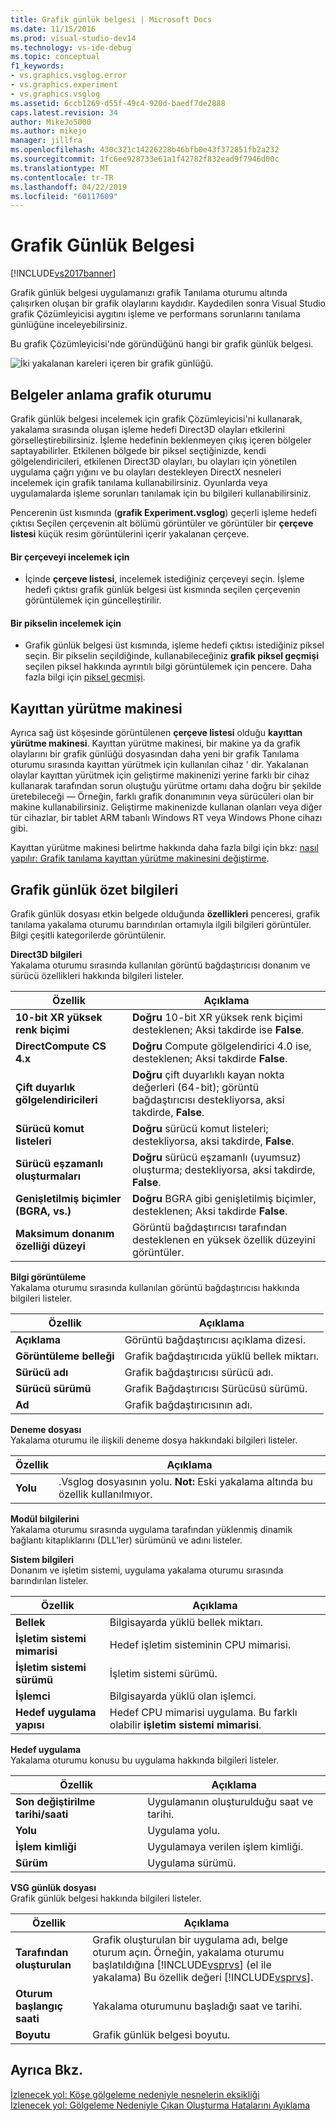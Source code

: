 ```yaml
---
title: Grafik günlük belgesi | Microsoft Docs
ms.date: 11/15/2016
ms.prod: visual-studio-dev14
ms.technology: vs-ide-debug
ms.topic: conceptual
f1_keywords:
- vs.graphics.vsglog.error
- vs.graphics.experiment
- vs.graphics.vsglog
ms.assetid: 6ccb1269-d55f-49c4-920d-baedf7de2888
caps.latest.revision: 34
author: MikeJo5000
ms.author: mikejo
manager: jillfra
ms.openlocfilehash: 430c321c14226228b46bfb0e43f372851fb2a232
ms.sourcegitcommit: 1fc6ee928733e61a1f42782f832ead9f7946d00c
ms.translationtype: MT
ms.contentlocale: tr-TR
ms.lasthandoff: 04/22/2019
ms.locfileid: "60117609"
---
```

# <a name="graphics-log-document"></a>Grafik Günlük Belgesi
[!INCLUDE[vs2017banner](../includes/vs2017banner.md)]

Grafik günlük belgesi uygulamanızı grafik Tanılama oturumu altında çalışırken oluşan bir grafik olaylarını kaydıdır. Kaydedilen sonra Visual Studio grafik Çözümleyicisi aygıtını işleme ve performans sorunlarını tanılama günlüğüne inceleyebilirsiniz.  
  
 Bu grafik Çözümleyicisi'nde göründüğünü hangi bir grafik günlük belgesi.  
  
 ![İki yakalanan kareleri içeren bir grafik günlüğü. ](../debugger/media/gfx-diag-demo-graphics-log-orientation.png "gfx_diag_demo_graphics_log_orientation")  
  
## <a name="understanding-graphics-log-documents"></a>Belgeler anlama grafik oturumu  
 Grafik günlük belgesi incelemek için grafik Çözümleyicisi'ni kullanarak, yakalama sırasında oluşan işleme hedefi Direct3D olayları etkilerini görselleştirebilirsiniz. İşleme hedefinin beklenmeyen çıkış içeren bölgeler saptayabilirler. Etkilenen bölgede bir piksel seçtiğinizde, kendi gölgelendiricileri, etkilenen Direct3D olayları, bu olayları için yönetilen uygulama çağrı yığını ve bu olayları destekleyen DirectX nesneleri incelemek için grafik tanılama kullanabilirsiniz. Oyunlarda veya uygulamalarda işleme sorunları tanılamak için bu bilgileri kullanabilirsiniz.  
  
 Pencerenin üst kısmında (**grafik Experiment.vsglog**) geçerli işleme hedefi çıktısı Seçilen çerçevenin alt bölümü görüntüler ve görüntüler bir **çerçeve listesi** küçük resim görüntülerini içerir yakalanan çerçeve.  
  
#### <a name="to-inspect-a-frame"></a>Bir çerçeveyi incelemek için  
  
- İçinde **çerçeve listesi**, incelemek istediğiniz çerçeveyi seçin. İşleme hedefi çıktısı grafik günlük belgesi üst kısmında seçilen çerçevenin görüntülemek için güncelleştirilir.  
  
#### <a name="to-inspect-a-pixel"></a>Bir pikselin incelemek için  
  
- Grafik günlük belgesi üst kısmında, işleme hedefi çıktısı istediğiniz piksel seçin. Bir pikselin seçildiğinde, kullanabileceğiniz **grafik piksel geçmişi** seçilen piksel hakkında ayrıntılı bilgi görüntülemek için pencere. Daha fazla bilgi için [piksel geçmişi](../debugger/graphics-pixel-history.md).  
  
## <a name="playback-machine"></a>Kayıttan yürütme makinesi  
 Ayrıca sağ üst köşesinde görüntülenen **çerçeve listesi** olduğu **kayıttan yürütme makinesi**. Kayıttan yürütme makinesi, bir makine ya da grafik olaylarını bir grafik günlüğü dosyasından daha yeni bir grafik Tanılama oturumu sırasında kayıttan yürütmek için kullanılan cihaz ' dir. Yakalanan olaylar kayıttan yürütmek için geliştirme makinenizi yerine farklı bir cihaz kullanarak tarafından sorun oluştuğu yürütme ortamı daha doğru bir şekilde üretebileceği — Örneğin, farklı grafik donanımının veya sürücüleri olan bir makine kullanabilirsiniz. Geliştirme makinenizde kullanan olanları veya diğer tür cihazlar, bir tablet ARM tabanlı Windows RT veya Windows Phone cihazı gibi.  
  
 Kayıttan yürütme makinesi belirtme hakkında daha fazla bilgi için bkz: [nasıl yapılır: Grafik tanılama kayıttan yürütme makinesini değiştirme](../debugger/how-to-change-the-graphics-diagnostics-playback-machine.md).  
  
## <a name="graphics-log-summary-information"></a>Grafik günlük özet bilgileri  
 Grafik günlük dosyası etkin belgede olduğunda **özellikleri** penceresi, grafik tanılama yakalama oturumu barındırılan ortamıyla ilgili bilgileri görüntüler. Bilgi çeşitli kategorilerde görüntülenir.  
  
 **Direct3D bilgileri**  
 Yakalama oturumu sırasında kullanılan görüntü bağdaştırıcısı donanım ve sürücü özellikleri hakkında bilgileri listeler.  
  
|Özellik|Açıklama|  
|--------------|-----------------|  
|**10-bit XR yüksek renk biçimi**|**Doğru** 10-bit XR yüksek renk biçimi desteklenen; Aksi takdirde ise **False**.|  
|**DirectCompute CS 4.x**|**Doğru** Compute gölgelendirici 4.0 ise, desteklenen; Aksi takdirde **False**.|  
|**Çift duyarlık gölgelendiricileri**|**Doğru** çift duyarlıklı kayan nokta değerleri (64-bit); görüntü bağdaştırıcısı destekliyorsa, aksi takdirde, **False**.|  
|**Sürücü komut listeleri**|**Doğru** sürücü komut listeleri; destekliyorsa, aksi takdirde, **False**.|  
|**Sürücü eşzamanlı oluşturmaları**|**Doğru** sürücü eşzamanlı (uyumsuz) oluşturma; destekliyorsa, aksi takdirde, **False**.|  
|**Genişletilmiş biçimler (BGRA, vs.)**|**Doğru** BGRA gibi genişletilmiş biçimler, desteklenen; Aksi takdirde **False**.|  
|**Maksimum donanım özelliği düzeyi**|Görüntü bağdaştırıcısı tarafından desteklenen en yüksek özellik düzeyini görüntüler.|  
  
 **Bilgi görüntüleme**  
 Yakalama oturumu sırasında kullanılan görüntü bağdaştırıcısı hakkında bilgileri listeler.  
  
|Özellik|Açıklama|  
|--------------|-----------------|  
|**Açıklama**|Görüntü bağdaştırıcısı açıklama dizesi.|  
|**Görüntüleme belleği**|Grafik bağdaştırıcıda yüklü bellek miktarı.|  
|**Sürücü adı**|Grafik bağdaştırıcısı sürücü adı.|  
|**Sürücü sürümü**|Grafik Bağdaştırıcısı Sürücüsü sürümü.|  
|**Ad**|Grafik bağdaştırıcısının adı.|  
  
 **Deneme dosyası**  
 Yakalama oturumu ile ilişkili deneme dosya hakkındaki bilgileri listeler.  
  
|Özellik|Açıklama|  
|--------------|-----------------|  
|**Yolu**|.Vsglog dosyasının yolu. **Not:**  Eski yakalama altında bu özellik kullanılmıyor.|  
  
 **Modül bilgilerini**  
 Yakalama oturumu sırasında uygulama tarafından yüklenmiş dinamik bağlantı kitaplıklarını (DLL'ler) sürümünü ve adını listeler.  
  
 **Sistem bilgileri**  
 Donanım ve işletim sistemi, uygulama yakalama oturumu sırasında barındırılan listeler.  
  
|Özellik|Açıklama|  
|--------------|-----------------|  
|**Bellek**|Bilgisayarda yüklü bellek miktarı.|  
|**İşletim sistemi mimarisi**|Hedef işletim sisteminin CPU mimarisi.|  
|**İşletim sistemi sürümü**|İşletim sistemi sürümü.|  
|**İşlemci**|Bilgisayarda yüklü olan işlemci.|  
|**Hedef uygulama yapısı**|Hedef CPU mimarisi uygulama. Bu farklı olabilir **işletim sistemi mimarisi**.|  
  
 **Hedef uygulama**  
 Yakalama oturumu konusu bu uygulama hakkında bilgileri listeler.  
  
|Özellik|Açıklama|  
|--------------|-----------------|  
|**Son değiştirilme tarihi/saati**|Uygulamanın oluşturulduğu saat ve tarihi.|  
|**Yolu**|Uygulama yolu.|  
|**İşlem kimliği**|Uygulamaya verilen işlem kimliği.|  
|**Sürüm**|Uygulama sürümü.|  
  
 **VSG günlük dosyası**  
 Grafik günlük belgesi hakkında bilgileri listeler.  
  
|Özellik|Açıklama|  
|--------------|-----------------|  
|**Tarafından oluşturulan**|Grafik oluşturulan bir uygulama adı, belge oturum açın. Örneğin, yakalama oturumu başlatıldığına [!INCLUDE[vsprvs](../includes/vsprvs-md.md)] (el ile yakalama) Bu özellik değeri [!INCLUDE[vsprvs](../includes/vsprvs-md.md)].|  
|**Oturum başlangıç saati**|Yakalama oturumunu başladığı saat ve tarihi.|  
|**Boyutu**|Grafik günlük belgesi boyutu.|  
  
## <a name="see-also"></a>Ayrıca Bkz.  
 [İzlenecek yol: Köşe gölgeleme nedeniyle nesnelerin eksikliği](../debugger/walkthrough-missing-objects-due-to-vertex-shading.md)   
 [İzlenecek yol: Gölgeleme Nedeniyle Çıkan Oluşturma Hatalarını Ayıklama](../debugger/walkthrough-debugging-rendering-errors-due-to-shading.md)
